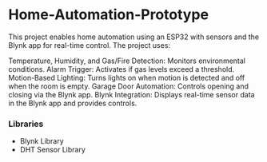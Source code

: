 # Home-Automation-Prototype
This project enables home automation using an ESP32 with sensors and the Blynk app for real-time control. The project uses: 

Temperature, Humidity, and Gas/Fire Detection: Monitors environmental conditions.
Alarm Trigger: Activates if gas levels exceed a threshold.
Motion-Based Lighting: Turns lights on when motion is detected and off when the room is empty.
Garage Door Automation: Controls opening and closing via the Blynk app.
Blynk Integration: Displays real-time sensor data in the Blynk app and provides controls.

### Libraries
- Blynk Library
- DHT Sensor Library
